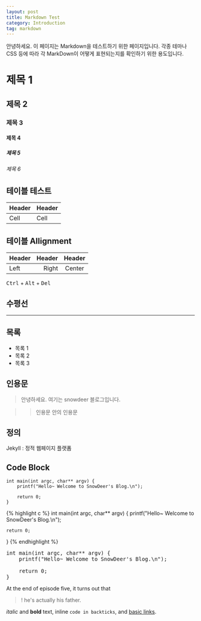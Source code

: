 ```yaml
---
layout: post
title: Markdown Test
category: Introduction
tag: markdown
---
```


안녕하세요. 이 페이지는 Markdown을 테스트하기 위한 페이지입니다.
각종 테마나 CSS 등에 따라 각 MarkDown이 어떻게 표현되는지를 확인하기 위한 용도입니다.


# 제목 1

## 제목 2

### 제목 3

#### 제목 4

##### 제목 5

###### 제목 6


## 테이블 테스트

Header | Header
------ | ------
Cell   | Cell  


## 테이블 Allignment

Header | Header | Header
:----- | -----: | :----:
Left   | Right  | Center




<kbd>Ctrl</kbd> + <kbd>Alt</kbd> + <kbd>Del</kbd>


## 수평선

---


## 목록

* 목록 1
* 목록 2
* 목록 3


## 인용문

> 안녕하세요. 여기는 snowdeer 블로그입니다.

> > 인용문 안의 인용문


## 정의

Jekyll
: 정적 웹페이지 플랫폼


## Code Block

~~~
int main(int argc, char** argv) {
    printf("Hello~ Welcome to SnowDeer's Blog.\n");
  
    return 0;
}
~~~


{% highlight c %}
int main(int argc, char** argv) {
    printf("Hello~ Welcome to SnowDeer's Blog.\n");
  
    return 0;
}
{% endhighlight %}


<pre class="prettyprint">
int main(int argc, char** argv) {
    printf("Hello~ Welcome to SnowDeer's Blog.\n");
  
    return 0;
}
</pre>


At the end of episode five, it turns out that
>! he's actually his father.


_italic_ and **bold** text,
inline `code in backticks`,
and [basic links](http://example.com).

